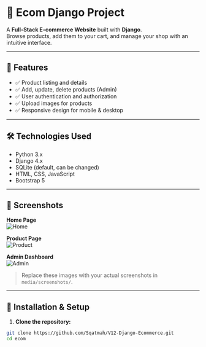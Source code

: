 # 🛒 Ecom Django Project

A **Full-Stack E-commerce Website** built with **Django**.  
Browse products, add them to your cart, and manage your shop with an intuitive interface.

---

## 🌟 Features

- ✅ Product listing and details  
- ✅ Add, update, delete products (Admin)  
- ✅ User authentication and authorization  
- ✅ Upload images for products  
- ✅ Responsive design for mobile & desktop  

---

## 🛠️ Technologies Used

- Python 3.x  
- Django 4.x  
- SQLite (default, can be changed)  
- HTML, CSS, JavaScript  
- Bootstrap 5  

---

## 📸 Screenshots

**Home Page**  
![Home](media/media/screenshots/home.png)

**Product Page**  
![Product](media/media/screenshots/product.png)

**Admin Dashboard**  
![Admin](media/media/screenshots/admin.png)

> Replace these images with your actual screenshots in `media/screenshots/`.

---

## 🚀 Installation & Setup

1. **Clone the repository:**
```bash
git clone https://github.com/Sqatmah/V12-Django-Ecommerce.git
cd ecom

